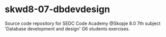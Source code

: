 # skwd8-07-dbdevdesign
Source code repository for SEDC Code Academy @Skopje 8.0 7th subject 'Database development and design' G6 students exercises.
